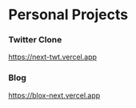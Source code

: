 # Personal Projects

### Twitter Clone
<https://next-twt.vercel.app>

### Blog
<https://blox-next.vercel.app>

